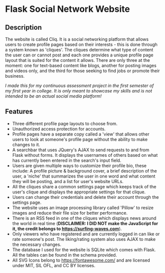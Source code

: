 # **Flask Social Network Website**
## **Description**
The website is called Cliq. It is a social networking platform that allows users to create profile pages based on their interests - this is done through a system known as 'cliques'. The cliques determine what type of content the user can or cannot post and each one provides a unique profile page layout that is suited for the content it allows. There are only three at the moment: one for text-based content like blogs, another for posting images and videos only, and the third for those seeking to find jobs or promote their business.

*I made this for my continuous assessment project in the first semester of my first year in college. It is only meant to showcase my skills and is not intended to be an actual social media platform!*

## **Features**
- Three different profile page layouts to choose from.
- Unauthorized access protection for accounts.
- Profile pages have a separate copy called a 'view' that allows other users to look at someone's profile page without the ability to make changes to it.
- A searchbar that uses JQuery's AJAX to send requests to and from Flask without forms. It displays the usernames of others based on what has currently been entered in the search's input field.
- Users are given multiple ways to customize their profile bio, these include: A profile picture & background cover, a brief description of the user, a 'niche' that summarizes the user in one word and what content they will be posting, and a list for user's website URLs. 
- All the cliques share a common settings page which keeps track of the user's clique and displays the appropriate settings for that clique.
- Users can change their credentials and delete their account through the settings page.
- The website uses an image processing library called 'Pillow' to resize images and reduce their file size for better performance.
- There is an RSS feed in one of the cliques which displays news around the world in real time (**DISCLAIMER: I DID NOT make the JavaScript for it, the credit belongs to https://surfing-waves.com**).
- Only viewers who have registered and are currently logged in can like or rate someone's post. The liking/rating system also uses AJAX to make the necessary changes.
- The database I used for the website is SQLite which comes with Flask. All the tables can be found in the schema provided.
- All SVG Icons belong to https://fontawesome.com/ and are licensed under MIT, SIL OFL, and CC BY licenses.
